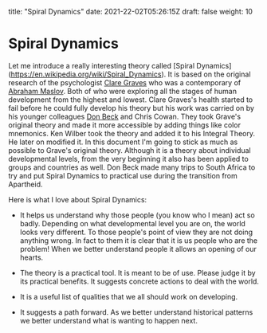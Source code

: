 title: "Spiral Dynamics"
date: 2021-22-02T05:26:15Z
draft: false
weight: 10

# Spiral Dynamics

Let me introduce a really interesting theory called [Spiral Dynamics] (https://en.wikipedia.org/wiki/Spiral_Dynamics). It is based on the original research of the psychologist [Clare Graves](https://en.wikipedia.org/wiki/Clare_W._Graves) who was a contemporary of [Abraham Maslov](https://en.wikipedia.org/wiki/Abraham_Maslow). Both of who were exploring all the stages of human development from the highest and lowest.  Clare Graves's health started to fail before he could fully develop his theory but his work was carried on by his younger colleagues [Don Beck](https://en.wikipedia.org/wiki/Don_Edward_Beck) and Chris Cowan. They took Grave's original theory and made it more accessible by adding things like color mnemonics. Ken Wilber took the theory and added it to his Integral Theory. He later on modified it. In this document I'm going to stick as much as possible to Grave's original theory. Although it is a theory about individual developmental levels, from the very beginning it also has been applied to groups and countries as well. Don Beck made many trips to South Africa to try and put Spiral Dynamics to practical use during the transition from Apartheid.

Here is what I love about Spiral Dynamics:

* It helps us understand why those people (you know who I mean) act so badly. Depending on what developmental level you are on, the world looks very different. To those people's point of view they are not doing anything wrong. In fact to them it is clear that it is us people who are the problem! When we better understand people it allows an opening of our hearts.

* The theory is a practical tool. It is meant to be of use. Please judge it by its practical benefits. It suggests concrete actions to deal with the world.

* It is a useful list of qualities that we all should work on developing.

* It suggests a path forward. As we better understand historical patterns we better understand what is wanting to happen next.

